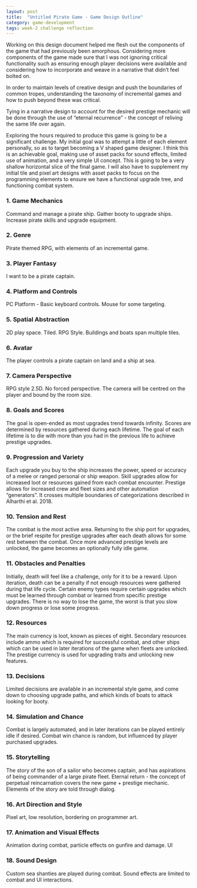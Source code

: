 ```yaml
---
layout: post
title:  "Untitled Pirate Game - Game Design Outline"
category: game-development
tags: week-2 challenge reflection
---
```


Working on this design document helped me flesh out the components of the game that had previously been amorphous. Considering more components of the game made sure that I was not ignoring critical functionality such as ensuring enough player decisions were available and considering how to incorporate and weave in a narrative that didn’t feel bolted on. 

In order to maintain levels of creative design and push the boundaries of common tropes, understanding the taxonomy of incremental games and how to push beyond these was critical. 

Tying in a narrative design to account for the desired prestige mechanic will be done through the use of “eternal recurrence” - the concept of reliving the same life over again. 

Exploring the hours required to produce this game is going to be a significant challenge. My initial goal was to attempt a little of each element personally, so as to target becoming a V shaped game designer. I think this is an achievable goal, making use of asset packs for sound effects, limited use of animation, and a very simple UI concept. This is going to be a very shallow horizontal slice of the final game. I will also have to supplement my initial tile and pixel art designs with asset packs to focus on the programming elements to ensure we have a functional upgrade tree, and functioning combat system.


### 1. Game Mechanics

Command and manage a pirate ship. Gather booty to upgrade ships. Increase pirate skills and upgrade equipment. 

### 2. Genre

Pirate themed RPG, with elements of an incremental game. 

### 3. Player Fantasy

I want to be a pirate captain. 

### 4. Platform and Controls

PC Platform - Basic keyboard controls. Mouse for some targeting. 

### 5. Spatial Abstraction

2D play space. Tiled. RPG Style. Buildings and boats span multiple tiles. 

### 6. Avatar

The player controls a pirate captain on land and a ship at sea. 

### 7. Camera Perspective

RPG style 2.5D. No forced perspective. The camera will be centred on the player and bound by the room size. 

### 8. Goals and Scores

The goal is open-ended as most upgrades trend towards infinity. Scores are determined by resources gathered during each lifetime. The goal of each lifetime is to die with more than you had in the previous life to achieve prestige upgrades. 

### 9. Progression and Variety

Each upgrade you buy to the ship increases the power, speed or accuracy of a melee or ranged personal or ship weapon. Skill upgrades allow for increased loot or resources gained from each combat encounter. Prestige allows for increased crew and fleet sizes and other automation “generators”. It crosses multiple boundaries of categorizations described in Alharthi et al. 2018.

### 10. Tension and Rest

The combat is the most active area. Returning to the ship port for upgrades, or the brief respite for prestige upgrades after each death allows for some rest between the combat. Once more advanced prestige levels are unlocked, the game becomes an optionally fully idle game. 

### 11. Obstacles and Penalties

Initially, death will feel like a challenge, only for it to be a reward. Upon iteration, death can be a penalty if not enough resources were gathered during that life cycle. Certain enemy types require certain upgrades which must be learned through combat or learned from specific prestige upgrades. There is no way to lose the game, the worst is that you slow down progress or lose some progress.

### 12. Resources

The main currency is loot, known as pieces of eight. Secondary resources include ammo which is required for successful combat, and other ships which can be used in later iterations of the game when fleets are unlocked. The prestige currency is used for upgrading traits and unlocking new features. 

### 13. Decisions

Limited decisions are available in an incremental style game, and come down to choosing upgrade paths, and which kinds of boats to attack looking for booty. 

### 14. Simulation and Chance

Combat is largely automated, and in later iterations can be played entirely idle if desired. Combat win chance is random, but influenced by player purchased upgrades. 

### 15. Storytelling

The story of the son of a sailor who becomes captain, and has aspirations of being commander of a large pirate fleet. Eternal return - the concept of perpetual reincarnation covers the new game + prestige mechanic. Elements of the story are told through dialog. 

### 16. Art Direction and Style

Pixel art, low resolution, bordering on programmer art.  

### 17. Animation and Visual Effects

Animation during combat, particle effects on gunfire and damage. UI 

### 18. Sound Design

Custom sea shanties are played during combat. Sound effects are limited to combat and UI interactions. 